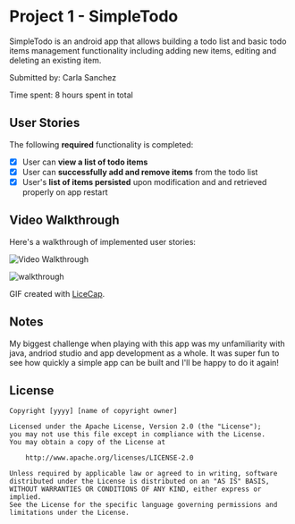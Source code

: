 # Project 1 - SimpleTodo

SimpleTodo is an android app that allows building a todo list and basic todo items management functionality including adding new items, editing and deleting an existing item.

Submitted by: Carla Sanchez

Time spent: 8 hours spent in total

## User Stories

The following **required** functionality is completed:

* [X] User can **view a list of todo items**
* [X] User can **successfully add and remove items** from the todo list
* [X] User's **list of items persisted** upon modification and and retrieved properly on app restart

## Video Walkthrough

Here's a walkthrough of implemented user stories:

<img src='http://i.imgur.com/link/to/your/gif/file.gif' title='Video Walkthrough' width='' alt='Video Walkthrough' />

![walkthrough](https://user-images.githubusercontent.com/72993271/130556326-2a0c3ce5-8729-419b-b246-04404f1c9cf7.gif)

GIF created with [LiceCap](http://www.cockos.com/licecap/).

## Notes

My biggest challenge when playing with this app was my unfamiliarity with java, andriod studio and app development as a whole. It was super fun to see how quickly a simple app can be built and I'll be happy to do it again!

## License

    Copyright [yyyy] [name of copyright owner]

    Licensed under the Apache License, Version 2.0 (the "License");
    you may not use this file except in compliance with the License.
    You may obtain a copy of the License at

        http://www.apache.org/licenses/LICENSE-2.0

    Unless required by applicable law or agreed to in writing, software
    distributed under the License is distributed on an "AS IS" BASIS,
    WITHOUT WARRANTIES OR CONDITIONS OF ANY KIND, either express or implied.
    See the License for the specific language governing permissions and
    limitations under the License.
